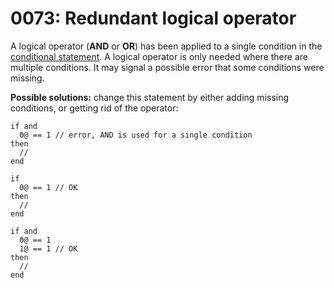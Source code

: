 # 0073: Redundant logical operator

A logical operator (**AND** or **OR**) has been applied to a single condition in the [conditional statement](../../language/control-flow/conditions.md). A logical operator is only needed where there are multiple conditions. It may signal a possible error that some conditions were missing.

**Possible solutions:** change this statement by either adding missing conditions, or getting rid of the operator:

```
if and
  0@ == 1 // error, AND is used for a single condition
then
  //
end

if
  0@ == 1 // OK
then
  //
end

if and
  0@ == 1
  1@ == 1 // OK
then
  //
end
```
